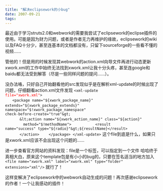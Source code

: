 ```yaml
---
title: "解决eclipsework的小bug"
date: 2007-09-21
tags:
---
```


最近由于学习struts2.0和webwork的需要我尝试了eclipsework的eclipse插件的使用。可能是因为财力问题，或者是作者无力再维护的缘故，eclipsework的wiki以及FAQ十分少，甚至连基本的文档都没有，只留下sourceforge的一些看不懂的视频……

管他的！但是用的时候发现其webwork的action.xml向导文件再进行动态更新xwork.xml的工作中始终无法找到xwork.xml让我十分头疼，甚至连google和baidu都无法受到解答（尽是一些同样问题的提问……）。

没办法咯，只好自己开始翻看他的src发现似乎是在解析xml-update的时候出现了问题，仔细翻看action.xml文件发现
<code>&lt;xml-update <span style="color: rgb(255, 0, 0);">file="xwork.xml"</span>&gt;
　　&lt;package name="${xwork_package_name}" extends="${xwork_package_extends}"
　　　namespace="$!xwork_package_namespace" check-before-create="true"&gt;
　　　　&lt;action name="${xwork_action_name}" class="${action}"
　　　　　method="$!methodName"&gt;
　　　　　　&lt;result name="success" type="${radio}"&gt;${resultName}&lt;/result&gt;
　　　　&lt;/action&gt;
　　&lt;/package&gt;
&lt;/xml-update&gt;</code>
这个file到底是什么，如果只是xwork.xml应该不会出现这个问题的……

进一步查看官方网站的资料发现：file是一个标签，可以指定到一个文件
哈哈终于真相大白，原来这个template包是有小小的bug的，只要在签名适当的地方加入
<code>&lt;file name="xwork.xml" label="xwork.xml" type="folder" extensions="xml"/&gt;</code>
就行了！

这样变解决了eclipsework中的webwork自动生成的问题！再次感谢eclipsework的作者！一个让我感动的插件！
